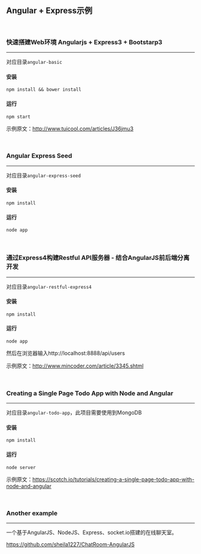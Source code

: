 

## Angular + Express示例


<br/>

### 快速搭建Web环境 Angularjs + Express3 + Bootstarp3
---
对应目录`angular-basic`

#### 安装
```
npm install && bower install
```

#### 运行
```
npm start
```

示例原文：http://www.tuicool.com/articles/J36jmu3


<br/>

### Angular Express Seed
---
对应目录`angular-express-seed`

#### 安装
```
npm install
```

#### 运行
```
node app
```


<br/>

### 通过Express4构建Restful API服务器 - 结合AngularJS前后端分离开发
---
对应目录`angular-restful-express4`

#### 安装
```
npm install
```

#### 运行
```
node app
```
然后在浏览器输入http://localhost:8888/api/users

示例原文：http://www.mincoder.com/article/3345.shtml


<br/>

### Creating a Single Page Todo App with Node and Angular
---
对应目录`angular-todo-app`，此项目需要使用到MongoDB

#### 安装
```
npm install
```

#### 运行
```
node server
```

示例原文：https://scotch.io/tutorials/creating-a-single-page-todo-app-with-node-and-angular

<br/>

### Another example
---

一个基于AngularJS、NodeJS、Express、socket.io搭建的在线聊天室。

https://github.com/sheila1227/ChatRoom-AngularJS